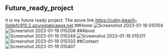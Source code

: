 ## Future_ready_project
It is my future ready project.
The azure link https://calm-beach-0ddefc910.2.azurestaticapps.net
##Home
![Screenshot 2023-01-19 015104](https://user-images.githubusercontent.com/100203504/213286346-feaadb78-6c04-42b1-af9a-2c021477ab8b.png)
![Screenshot 2023-01-19 015208](https://user-images.githubusercontent.com/100203504/213286477-dc0757d2-85e4-438c-a2f3-40a1dd6eab70.png)
##About
![Screenshot 2023-01-19 015248](https://user-images.githubusercontent.com/100203504/213287019-ebf9f62e-71ab-4d75-8259-9b7042f397fc.png)
![Screenshot 2023-01-19 015311](https://user-images.githubusercontent.com/100203504/213287027-1826993e-48fd-4b23-a045-800bc3419c2e.png)
![Screenshot 2023-01-19 015333](https://user-images.githubusercontent.com/100203504/213287031-6119491b-270f-487b-8196-4cdc70a35ee0.png)
##Contact
![Screenshot 2023-01-19 015407](https://user-images.githubusercontent.com/100203504/213287128-020f5a28-518c-478d-9cdb-f4f49b431d2f.png)
